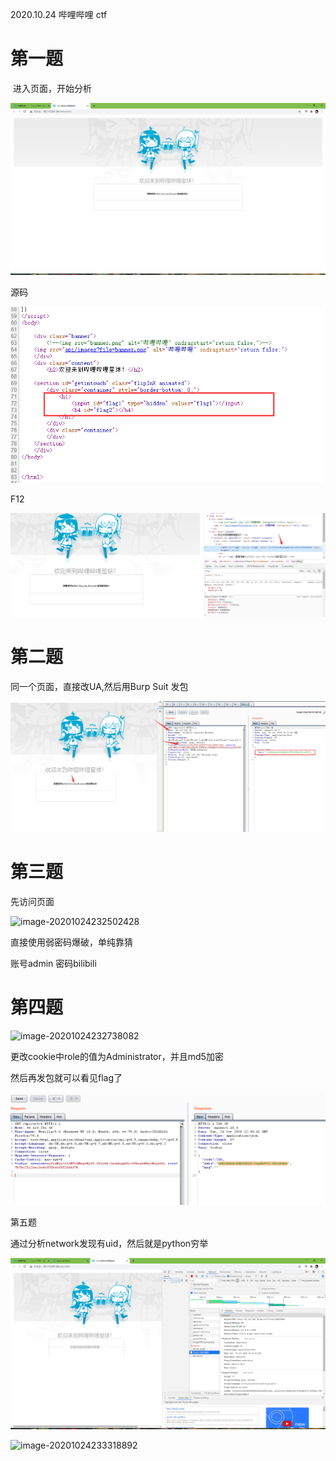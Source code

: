 2020.10.24 哔哩哔哩 ctf







# 第一题

​	进入页面，开始分析

![1](./1.png)

源码

![2](./2.png)

F12

![3](./3.png)









# 第二题

同一个页面，直接改UA,然后用Burp Suit 发包



![4](./4.png)





# 第三题

先访问页面

![image-20201024232502428](C:\Users\Yunoon\AppData\Roaming\Typora\typora-user-images\image-20201024232502428.png)

直接使用弱密码爆破，单纯靠猜

账号admin 密码bilibili



# 第四题



![image-20201024232738082](C:\Users\Yunoon\AppData\Roaming\Typora\typora-user-images\image-20201024232738082.png)

更改cookie中role的值为Administrator，并且md5加密

然后再发包就可以看见flag了

![7](./7.png)



第五题

通过分析network发现有uid，然后就是python穷举

![8](./8.png)

![image-20201024233318892](C:\Users\Yunoon\AppData\Roaming\Typora\typora-user-images\image-20201024233318892.png)
